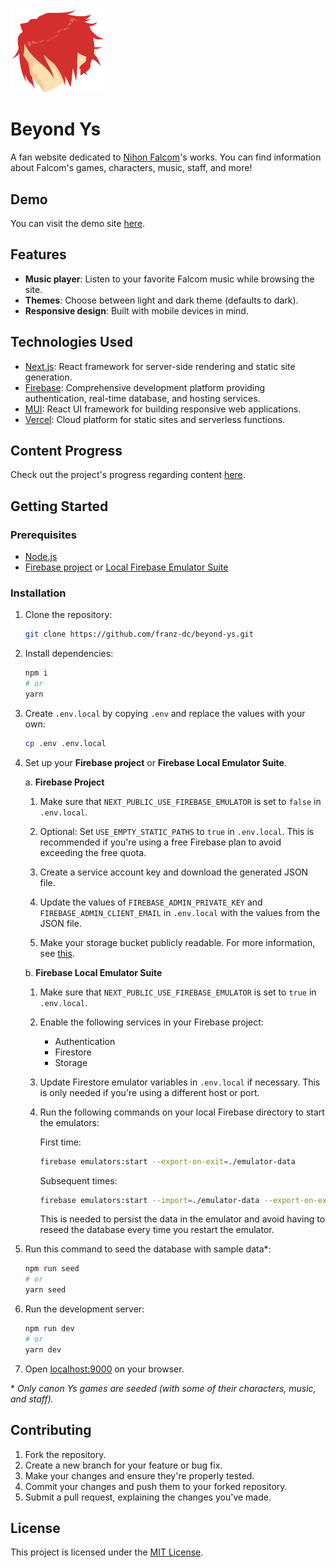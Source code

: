 <!-- markdownlint-disable-next-line -->
<img width="150" src="/public/assets/logo.png" alt="Beyond Ys logo">

# Beyond Ys

A fan website dedicated to [Nihon Falcom](https://www.falcom.co.jp)'s works. You can find information about Falcom's games, characters, music, staff, and more!

## Demo

You can visit the demo site [here](https://beyond-ys.vercel.app).

## Features

- **Music player**: Listen to your favorite Falcom music while browsing the site.
- **Themes**: Choose between light and dark theme (defaults to dark).
- **Responsive design**: Built with mobile devices in mind.

## Technologies Used

- [Next.js](https://nextjs.org): React framework for server-side rendering and static site generation.
- [Firebase](https://firebase.google.com): Comprehensive development platform providing authentication, real-time database, and hosting services.
- [MUI](https://mui.com): React UI framework for building responsive web applications.
- [Vercel](https://vercel.com): Cloud platform for static sites and serverless functions.

## Content Progress

Check out the project's progress regarding content [here](https://relic-beak-0d6.notion.site/d96cfcbbd068490782337f095535e1ae?v=eb1e2dd604364bd2b1fceaac149f0a8c).

## Getting Started

### Prerequisites

- [Node.js](https://nodejs.org/en/download/)
- [Firebase project](https://firebase.google.com/docs/web/setup) or [Local Firebase Emulator Suite](https://firebase.google.com/docs/emulator-suite/install_and_configure)

### Installation

1. Clone the repository:

   ```sh
   git clone https://github.com/franz-dc/beyond-ys.git
   ```

2. Install dependencies:

   ```sh
   npm i
   # or
   yarn
   ```

3. Create `.env.local` by copying `.env` and replace the values with your own:

   ```sh
   cp .env .env.local
   ```

4. Set up your **Firebase project** or **Firebase Local Emulator Suite**.

   a. **Firebase Project**

   1. Make sure that `NEXT_PUBLIC_USE_FIREBASE_EMULATOR` is set to `false` in `.env.local`.

   2. Optional: Set `USE_EMPTY_STATIC_PATHS` to `true` in `.env.local`. This is recommended if you're using a free Firebase plan to avoid exceeding the free quota.

   3. Create a service account key and download the generated JSON file.

   4. Update the values of `FIREBASE_ADMIN_PRIVATE_KEY` and `FIREBASE_ADMIN_CLIENT_EMAIL` in `.env.local` with the values from the JSON file.

   5. Make your storage bucket publicly readable. For more information, see [this](https://stackoverflow.com/a/61129057).

   b. **Firebase Local Emulator Suite**

   1. Make sure that `NEXT_PUBLIC_USE_FIREBASE_EMULATOR` is set to `true` in `.env.local`.

   2. Enable the following services in your Firebase project:

      - Authentication
      - Firestore
      - Storage

   3. Update Firestore emulator variables in `.env.local` if necessary. This is only needed if you're using a different host or port.

   4. Run the following commands on your local Firebase directory to start the emulators:

      First time:

      ```sh
      firebase emulators:start --export-on-exit=./emulator-data
      ```

      Subsequent times:

      ```sh
      firebase emulators:start --import=./emulator-data --export-on-exit=./emulator-data
      ```

      This is needed to persist the data in the emulator and avoid having to reseed the database every time you restart the emulator.

5. Run this command to seed the database with sample data\*:

   ```sh
   npm run seed
   # or
   yarn seed
   ```

6. Run the development server:

   ```sh
   npm run dev
   # or
   yarn dev
   ```

7. Open [localhost:9000](http://localhost:9000) on your browser.

\* _Only canon Ys games are seeded (with some of their characters, music, and staff)._

## Contributing

1. Fork the repository.
2. Create a new branch for your feature or bug fix.
3. Make your changes and ensure they're properly tested.
4. Commit your changes and push them to your forked repository.
5. Submit a pull request, explaining the changes you've made.

## License

This project is licensed under the [MIT License](https://github.com/franz-dc/beyond-ys/blob/main/LICENSE).
